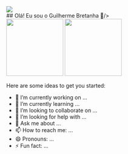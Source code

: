 <div>
  <img src="https://capsule-render.vercel.app/api?type=waving&height=300&color=gradient&fontAlignY=0"/>
</div>

<div>## Olá! Eu sou o Guilherme Bretanha 👋/><br></div>

<div>
  <img height="150cm"  src="https://github-readme-stats.vercel.app/api?username=BFGui&show_icons=true&theme=merko&include_all_commits=true&count_private=true"/>
  <img height="150cm" src="https://github-readme-stats.vercel.app/api/top-langs/?username=BFGui&layout=compact&langs_count=16&theme=merko"/>
</div>

Here are some ideas to get you started:

- 🔭 I’m currently working on ...
- 🌱 I’m currently learning ...
- 👯 I’m looking to collaborate on ...
- 🤔 I’m looking for help with ...
- 💬 Ask me about ...
- 📫 How to reach me: ...
- 😄 Pronouns: ...
- ⚡ Fun fact: ...


